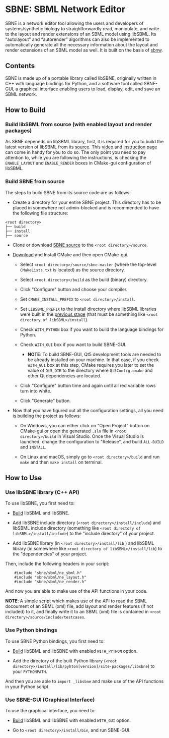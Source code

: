 # SBNE: SBML Network Editor
SBNE is a network editor tool allowing the users and developers of systems/synthetic biology to straightforwardly read, manipulate, and write to the layout and render extensions of an SBML model using libSBML. Its “autolayout” and “autorender” algorithms can also be implemented to automatically generate all the necessary information about the layout and render extensions of an SBML model as well. It is built on the basis of <a href="https://github.com/sys-bio/sbnw">sbnw</a>.

## Contents
SBNE is made up of a portable library called libSBNE, originally written in C++ with language bindings for Python, and a software tool called SBNE-GUI, a graphical interface enabling users to load, display, edit, and save an SBML network.

## How to Build

### Build libSBML from source (with enabled layout and render packages)
As SBNE depeneds on libSBML library, first, it is required for you to build the latest version of libSBML from its <a href="http://sourceforge.net/projects/sbml/files/libsbml/">source</a>. This <a href="https://www.youtube.com/watch?v=e_Lydwzx-Hg">video</a> and <a href="http://sbml.org/Software/libSBML/5.18.0/docs/cpp-api/libsbml-installation.html">instruction page</a> can come in handy for you to do so. The only point you need to pay attention to, while you are following the instructions, is checking the `ENABLE_LAYOUT` and `ENABLE_RENDER` boxes in CMake-gui configuration of libSBML.

### Build SBNE from source
The steps to build SBNE from its source code are as follows:
* Create a directory for your entire SBNE project. This directory has to be placed in somewhere not admin-blocked and is recommended to have the following file structure:

```
<root directory>
├── build
├── install
├── source
```

* Clone or download <a href="https://github.com/adelhpour/sbne/">SBNE source</a> to the `<root directory>/source`.

* <a href="https://cmake.org/download/">Download</a> and Install CMake and then open CMake-gui.

    + Select `<root directory>/source/sbne-master` (where the top-level `CMakeLists.txt` is located) as the source directory.
    
    + Select `<root directory>/build` as the build (binary) directory.

    + Click "Configure" button and choose your compiler.

    + Set `CMAKE_INSTALL_PREFIX` to `<root directory>/install`.

    + Set `LIBSBML_PREFIX` to the install directory where libSBML libraries were built in the [previous stage](#Build-libSBML-from-source-with-enabled-layout-and-render-packages) (that must be something like `<root directory of libSBML>/install`).
    
    + Check `WITH_PYTHON` box if you want to build the language bindings for Python.

    + Check `WITH_GUI` box if you want to build SBNE-GUI.

        - ******NOTE******: To build SBNE-GUI, Qt5 development tools are needed to be already installed on your machine. In that case, if you check `WITH_GUI` box at this step, CMake requires you later to set the value of `Qt5_DIR` to the directory where `Qt5Config.cmake` and other Qt dependencies are located.

    + Click "Configure" button time and again until all red variable rows turn into white.

    + Click "Generate" button.

* Now that you have figured out all the configuration settings, all you need is building the project as follows:

    + On Windows, you can either click on "Open Project" button on CMake-gui or open the generated `.sln` file in  `<root directory>/build` in Visual Studio.  Once the Visual Studio is launched, change the configuration to "Release", and build `ALL-BUILD` and `INSTALL`.

    + On Linux and macOS, simply go to `<root directory>/build` and  run `make` and then `make install`  on terminal.

## How to Use

### Use libSBNE library (C++ API)
To use libSBNE, you first need to:
* [Build](#how-to-build) libSBML and libSBNE. 

* Add libSBNE include directory (`<root directory>/install/include`)  and libSBML include directory (something like `<root directory of libSBML>/install/include`) to the "include directory" of your project.

* Add libSBNE library (in `<root directory>/install/lib` ) and libSBML library  (in somewhere like `<root directory of libSBML>/install/lib`) to the "dependencies" of your project.

Then, include the following headers in your script:
```
    #include "sbne/sbml/ne_sbml.h"
    #include "sbne/sbml/ne_layout.h"
    #include "sbne/sbml/ne_render.h"
```

And now you are able to make use of the API functions in your code.

******NOTE******: A simple script which makes use of the API to read the SBML docoument of an SBML (xml) file, add layout and render features (if not included) to it, and finally write it to an SBML (xml) file is contained in `<root directory>/source/include/testcases`.

### Use Python bindings
To use SBNE Python bindings, you first need to:

* [Build](#how-to-build) libSBML and libSBNE with enabled `WITH_PYTHON` option.

* Add the directory of the built Python library (`<root directory>/install/lib/pyhton[version]/site-packages/libsbne`)  to your `PYTHONPATH`.

And then you are able to `import _libsbne` and make use of the API functions in your Python script.

### Use SBNE-GUI (Graphical Interface)
To use the graphical interface, you need to:

* [Build](#how-to-build) libSBML and libSBNE with enabled `WITH_GUI` option.

* Go to  `<root directory>/install/bin`, and run SBNE-GUI.
